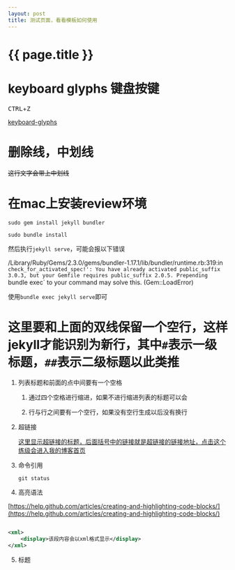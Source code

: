 ```yaml
---
layout: post
title: 测试页面，看看模板如何使用
---
```

{{ page.title }}
=============

# keyboard glyphs 键盘按键

<kbd>CTRL</kbd>+<kbd>Z</kbd>

[keyboard-glyphs](https://meta.stackexchange.com/questions/5527/keyboard-glyphs)

# 删除线，中划线

~~这行文字会带上中划线~~

# 在mac上安装review环境

`sudo gem install jekyll bundler`

`sudo bundle install`

然后执行`jekyll serve`，可能会报以下错误

/Library/Ruby/Gems/2.3.0/gems/bundler-1.17.1/lib/bundler/runtime.rb:319:in `check_for_activated_spec!': You have already activated public_suffix 3.0.3, but your Gemfile requires public_suffix 2.0.5. Prepending `bundle exec` to your command may solve this. (Gem::LoadError)

使用`bundle exec jekyll serve`即可

# 这里要和上面的双线保留一个空行，这样jekyll才能识别为新行，其中`#`表示一级标题，`##`表示二级标题以此类推

1. 列表标题和前面的点中间要有一个空格

    1. 通过四个空格进行缩进，如果不进行缩进列表的标题可以会
    
    2. 行与行之间要有一个空行，如果没有空行生成以后没有换行

2. 超链接

    [这里显示超链接的标题，后面括号中的链接就是超链接的链接地址，点击这个练级会进入我的博客首页](http://blog.liufangjie.cn)
    
3. 命令引用

    `git status`
    
4. 高亮语法

[https://help.github.com/articles/creating-and-highlighting-code-blocks/](https://help.github.com/articles/creating-and-highlighting-code-blocks/)

```xml

<xml>
    <display>该段内容会以xml格式显示</display>
</xml>

```

5. 标题
